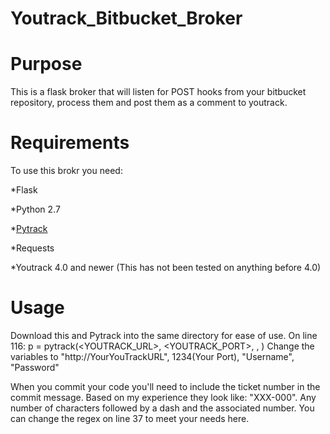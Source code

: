 Youtrack_Bitbucket_Broker
=========================

# Purpose #
This is a flask broker that will listen for POST hooks from your bitbucket repository, process them and post them as a comment to youtrack.

# Requirements #
To use this brokr you need:

*Flask

*Python 2.7

*[Pytrack](https://github.com/crimsondesigns/PyTrack)

*Requests

*Youtrack 4.0 and newer (This has not been tested on anything before 4.0)

# Usage #
Download this and Pytrack into the same directory for ease of use.
On line 116:
  p = pytrack(<YOUTRACK_URL>, <YOUTRACK_PORT>, <USERNAME>, <PASSWORD>)
Change the variables to "http://YourYouTrackURL", 1234(Your Port), "Username", "Password"

When you commit your code you'll need to include the ticket number in the commit message.
Based on my experience they look like: "XXX-000". Any number of characters followed by a dash and the associated number.
You can change the regex on line 37 to meet your needs here.
